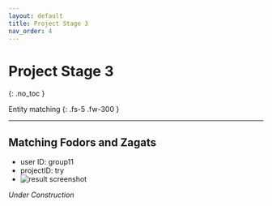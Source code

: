 ```yaml
---
layout: default
title: Project Stage 3
nav_order: 4
---
```


# Project Stage 3
{: .no_toc }

Entity matching
{: .fs-5 .fw-300 }

---
## Matching Fodors and Zagats
+ user ID: group11    
+ projectID: try    
+ ![result screenshot](https://raw.githubusercontent.com/chen-xanadu/cs839-website/master/stage3/result.png)

*Under Construction*
